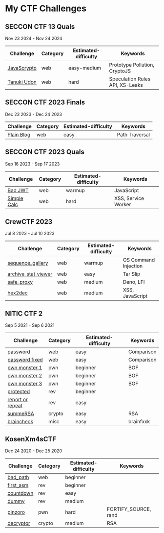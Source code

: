 # My CTF Challenges

## SECCON CTF 13 Quals

Nov 23 2024 - Nov 24 2024

| Challenge | Category | Estimated-difficulty | Keywords |
| ---       | ---      | ---                  | ---      |
| [JavaScrypto](2024_11_SECCON_CTF_13/Javascrypto) | web | easy-medium | Prototype Pollution, CryptoJS |
| [Tanuki Udon](2024_11_SECCON_CTF_13/Tanuki-Udon) | web | hard | Speculation Rules API, XS-Leaks |

## SECCON CTF 2023 Finals

Dec 23 2023 - Dec 24 2023

| Challenge | Category | Estimated-difficulty | Keywords |
| ---       | ---      | ---                  | ---      |
| [Plain Blog](2023_12_SECCON_CTF_2023_Finals/Plain-Blog) | web | easy | Path Traversal |

## SECCON CTF 2023 Quals

Sep 16 2023 - Sep 17 2023

| Challenge | Category | Estimated-difficulty | Keywords |
| ---       | ---      | ---                  | ---      |
| [Bad JWT](2023_09_SECCON_CTF_2023_Quals/Bad-JWT) | web | warmup | JavaScript |
| [Simple Calc](2023_09_SECCON_CTF_2023_Quals/Simple-Calc) | web | hard | XSS, Service Worker |

## CrewCTF 2023

Jul 8 2023 - Jul 10 2023

| Challenge | Category | Estimated-difficulty | Keywords |
| ---       | ---      | ---                  | ---      |
| [sequence_gallery](2023_07_CrewCTF_2023/sequence_gallery) | web | warmup | OS Command Injection |
| [archive_stat_viewer](2023_07_CrewCTF_2023/archive_stat_viewer) | web | easy | Tar Slip |
| [safe_proxy](2023_07_CrewCTF_2023/safe_proxy) | web | medium | Deno, LFI |
| [hex2dec](2023_07_CrewCTF_2023/hex2dec) | web | medium | XSS, JavaScript |

## NITIC CTF 2

Sep 5 2021 - Sep 6 2021

| Challenge | Category | Estimated-difficulty | Keywords |
| ---       | ---      | ---                  | ---      |
| [password](2021_09_NITIC_CTF_2/password) | web | easy | Comparison |
| [password fixed](2021_09_NITIC_CTF_2/password-fixed) | web | easy | Comparison |
| [pwn monster 1](2021_09_NITIC_CTF_2/pwn_monster_3) | pwn | beginner | BOF |
| [pwn monster 2](2021_09_NITIC_CTF_2/pwn_monster_3) | pwn | beginner | BOF |
| [pwn monster 3](2021_09_NITIC_CTF_2/pwn_monster_3) | pwn | beginner | BOF |
| [protected](2021_09_NITIC_CTF_2/protected) | rev | beginner | |
| [report or repeat](2021_09_NITIC_CTF_2/report_or_repeat) | rev | easy | |
| [summeRSA](2021_09_NITIC_CTF_2/summeRSA) | crypto | easy | RSA |
| [braincheck](2021_09_NITIC_CTF_2/braincheck) | misc | easy | brainfxxk |

## KosenXm4sCTF

Dec 24 2020 - Dec 25 2020

| Challenge | Category | Estimated-difficulty | Keywords |
| ---       | ---      | ---                  | ---      |
| [bad_path](2020_12_KosenXm4sCTF/bad_path) | web | beginner | |
| [first_asm](2020_12_KosenXm4sCTF/first_asm) | rev | beginner | |
| [countdown](2020_12_KosenXm4sCTF/countdown) | rev | easy |  |
| [dummy](2020_12_KosenXm4sCTF/dummy) | rev | medium | |
| [pinzoro](2020_12_KosenXm4sCTF/pinzoro) | pwn | hard | FORTIFY_SOURCE, rand |
| [decryptor](2020_12_KosenXm4sCTF/decryptor) | crypto | medium | RSA |




